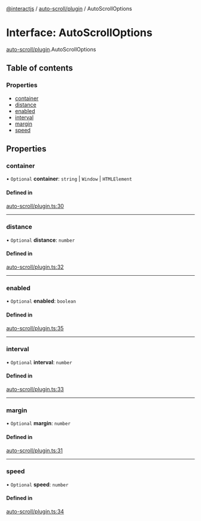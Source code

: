 [@interactjs](../README.md) / [auto-scroll/plugin](../modules/auto_scroll_plugin.md) / AutoScrollOptions

# Interface: AutoScrollOptions

[auto-scroll/plugin](../modules/auto_scroll_plugin.md).AutoScrollOptions

## Table of contents

### Properties

- [container](auto_scroll_plugin.AutoScrollOptions.md#container)
- [distance](auto_scroll_plugin.AutoScrollOptions.md#distance)
- [enabled](auto_scroll_plugin.AutoScrollOptions.md#enabled)
- [interval](auto_scroll_plugin.AutoScrollOptions.md#interval)
- [margin](auto_scroll_plugin.AutoScrollOptions.md#margin)
- [speed](auto_scroll_plugin.AutoScrollOptions.md#speed)

## Properties

### container

• `Optional` **container**: `string` \| `Window` \| `HTMLElement`

#### Defined in

[auto-scroll/plugin.ts:30](https://github.com/taye/interact.js/blob/24fdee86/packages/@interactjs/auto-scroll/plugin.ts#L30)

___

### distance

• `Optional` **distance**: `number`

#### Defined in

[auto-scroll/plugin.ts:32](https://github.com/taye/interact.js/blob/24fdee86/packages/@interactjs/auto-scroll/plugin.ts#L32)

___

### enabled

• `Optional` **enabled**: `boolean`

#### Defined in

[auto-scroll/plugin.ts:35](https://github.com/taye/interact.js/blob/24fdee86/packages/@interactjs/auto-scroll/plugin.ts#L35)

___

### interval

• `Optional` **interval**: `number`

#### Defined in

[auto-scroll/plugin.ts:33](https://github.com/taye/interact.js/blob/24fdee86/packages/@interactjs/auto-scroll/plugin.ts#L33)

___

### margin

• `Optional` **margin**: `number`

#### Defined in

[auto-scroll/plugin.ts:31](https://github.com/taye/interact.js/blob/24fdee86/packages/@interactjs/auto-scroll/plugin.ts#L31)

___

### speed

• `Optional` **speed**: `number`

#### Defined in

[auto-scroll/plugin.ts:34](https://github.com/taye/interact.js/blob/24fdee86/packages/@interactjs/auto-scroll/plugin.ts#L34)
